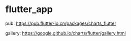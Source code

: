 # flutter_app

pub:
https://pub.flutter-io.cn/packages/charts_flutter

gallery:
https://google.github.io/charts/flutter/gallery.html

